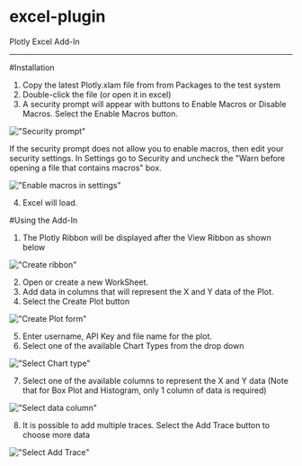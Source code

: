excel-plugin
============

Plotly Excel Add-In

-------------------------
#Installation
1. Copy the latest Plotly.xlam file from from Packages to the test system
2. Double-click the file (or open it in excel)
3. A security prompt will appear with buttons to Enable Macros or Disable Macros.  Select the Enable Macros button.
 

!["Security prompt"](https://github.com/plotly/excel-plugin/blob/master/images/1_SecurityNotice.png "Security prompt")

If the security prompt does not allow you to enable macros, then edit your security settings. In Settings go to Security and uncheck the "Warn before opening a file that contains macros" box.

!["Enable macros in settings"](http://i.imgur.com/MSirAxv.png)

4. Excel will load.

#Using the Add-In
1. The Plotly Ribbon will be displayed after the View Ribbon as shown below


!["Create ribbon"](https://github.com/plotly/excel-plugin/blob/master/images/2_PlotlyRibbon.png "Create ribbon")

2. Open or create a new WorkSheet.
3. Add data in columns that will represent the X and Y data of the Plot.
4. Select the Create Plot button


!["Create Plot form"](https://github.com/plotly/excel-plugin/blob/master/images/3_CreatePlotDialog.png "Create Plot form")

5. Enter username, API Key and file name for the plot.
6. Select one of the available Chart Types from the drop down


!["Select Chart type"](https://github.com/plotly/excel-plugin/blob/master/images/3_CreatePlotDialog_ChartType.png "Select Chart type")


7. Select one of the available columns to represent the X and Y data (Note that for Box Plot and Histogram, only 1 column of data is required)


!["Select data column"](https://github.com/plotly/excel-plugin/blob/master/images/3_CreatePlotDialog_XData.png "Select data column")

8. It is possible to add multiple traces.  Select the Add Trace button to choose more data
 

!["Select Add Trace"](https://github.com/plotly/excel-plugin/blob/master/images/3_CreatePlotDialog_AddTrace.png "Select Add Trace")

